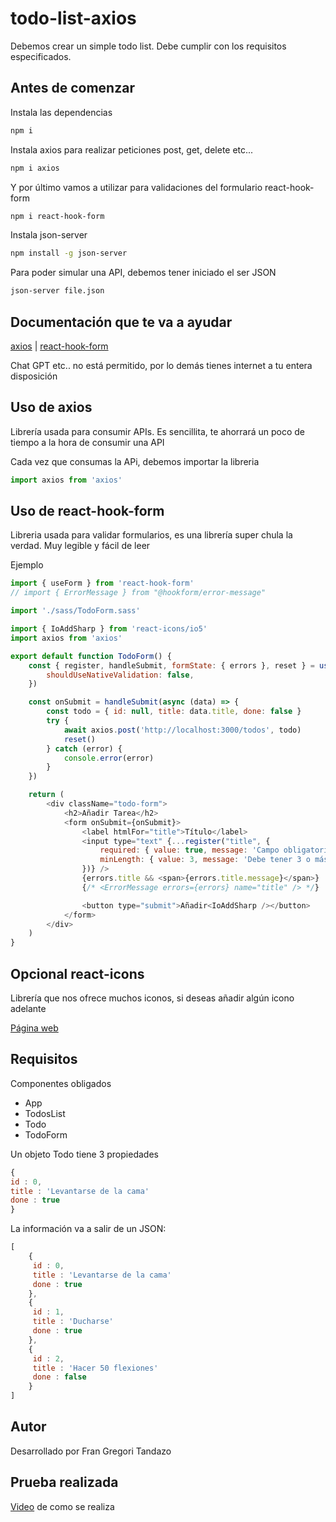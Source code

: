 # todo-list-axios

Debemos crear un simple todo list. Debe cumplir con los requisitos especificados.

## Antes de comenzar

Instala las dependencias
```bash
npm i
```

Instala axios para realizar peticiones post, get, delete etc...
```bash
npm i axios
```

Y por último vamos a utilizar para validaciones del formulario react-hook-form
```bash
npm i react-hook-form
```

Instala json-server

```bash
npm install -g json-server
```

Para poder simular una API, debemos tener iniciado el ser JSON
```bash
json-server file.json
```

## Documentación que te va a ayudar

[axios](https://axios-http.com/docs/api_intro) | 
[react-hook-form](https://react-hook-form.com/docs/useform)

Chat GPT etc.. no está permitido, por lo demás tienes internet a tu entera disposición

## Uso de axios

Librería usada para consumir APIs. Es sencillita, te ahorrará un poco de tiempo a la hora de consumir una API

Cada vez que consumas la APi, debemos importar la libreria

```javascript
import axios from 'axios'
```

## Uso de react-hook-form

Libreria usada para validar formularios, es una librería super chula la verdad. Muy legible y fácil de leer

Ejemplo
```javascript
import { useForm } from 'react-hook-form'
// import { ErrorMessage } from "@hookform/error-message"

import './sass/TodoForm.sass'

import { IoAddSharp } from 'react-icons/io5'
import axios from 'axios'

export default function TodoForm() {
    const { register, handleSubmit, formState: { errors }, reset } = useForm({
        shouldUseNativeValidation: false,
    })

    const onSubmit = handleSubmit(async (data) => {
        const todo = { id: null, title: data.title, done: false }
        try {
            await axios.post('http://localhost:3000/todos', todo)
            reset()
        } catch (error) {
            console.error(error)
        }
    })

    return (
        <div className="todo-form">
            <h2>Añadir Tarea</h2>
            <form onSubmit={onSubmit}>
                <label htmlFor="title">Título</label>
                <input type="text" {...register("title", {
                    required: { value: true, message: 'Campo obligatorio' },
                    minLength: { value: 3, message: 'Debe tener 3 o más caracteres' }
                })} />
                {errors.title && <span>{errors.title.message}</span>}
                {/* <ErrorMessage errors={errors} name="title" /> */}

                <button type="submit">Añadir<IoAddSharp /></button>
            </form>
        </div>
    )
}

```

## Opcional react-icons

Librería que nos ofrece muchos iconos, si deseas añadir algún icono adelante

[Página web](https://react-icons.github.io/react-icons/)

## Requisitos

Componentes obligados

- App
- TodosList
- Todo
- TodoForm

Un objeto Todo tiene 3 propiedades
```javascript
{
id : 0,
title : 'Levantarse de la cama'
done : true
}
```

La información va a salir de un JSON:
```javascript
[
    {
     id : 0,
     title : 'Levantarse de la cama'
     done : true
    },
    {
     id : 1,
     title : 'Ducharse'
     done : true
    },
    {
     id : 2,
     title : 'Hacer 50 flexiones'
     done : false
    }
]
```

## Autor

Desarrollado por Fran Gregori Tandazo

## Prueba realizada
[Video](https://youtube.com/) de como se realiza